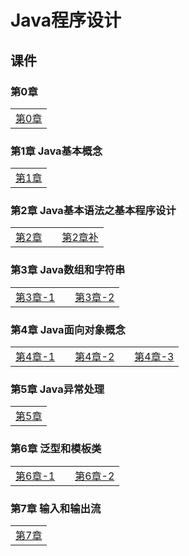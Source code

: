 # Java程序设计

## 课件

### 第0章

|    |
| ---- |
|[第0章](./CourseWare/JavaChapters/Jchapter-0.html)|

### 第1章 Java基本概念

|    |
| ---- |
|[第1章](./CourseWare/JavaChapters/Jchapter-1.html)|

### 第2章 Java基本语法之基本程序设计

|    |    |    |
| ---- | ---- | ---- |
|[第2章](./CourseWare/JavaChapters/Jchapter-2.html)|  |[第2章补](./CourseWare/JavaChapters/Jchapter-2-add.html)|

### 第3章 Java数组和字符串

|    |    |    |
| ---- | ---- | ---- |
|[第3章-1](./CourseWare/JavaChapters/Jchapter-3-1.html)|  |[第3章-2](./CourseWare/JavaChapters/Jchapter-3-2.html)|

### 第4章 Java面向对象概念

|    |    |    |    |    |
| :--- | ---- | ---- | ---- | ---- |
|[第4章-1](./CourseWare/JavaChapters/Jchapter-4-1.html)|  |[第4章-2](./CourseWare/JavaChapters/Jchapter-4-2.html)|   |[第4章-3](./CourseWare/JavaChapters/Jchapter-4-3.html)|

### 第5章 Java异常处理

|    |
| ---- |
|[第5章](./CourseWare/JavaChapters/Jchapter-5.html)|

### 第6章 泛型和模板类

|    |    |    |
| ---- | ---- | ---- |
|[第6章-1](./CourseWare/JavaChapters/Jchapter-6-1.html)|  |[第6章-2](./CourseWare/JavaChapters/Jchapter-6-2.html)|

### 第7章 输入和输出流

|    |
| ---- |
|[第7章](./CourseWare/JavaChapters/Jchapter-7.html)|

